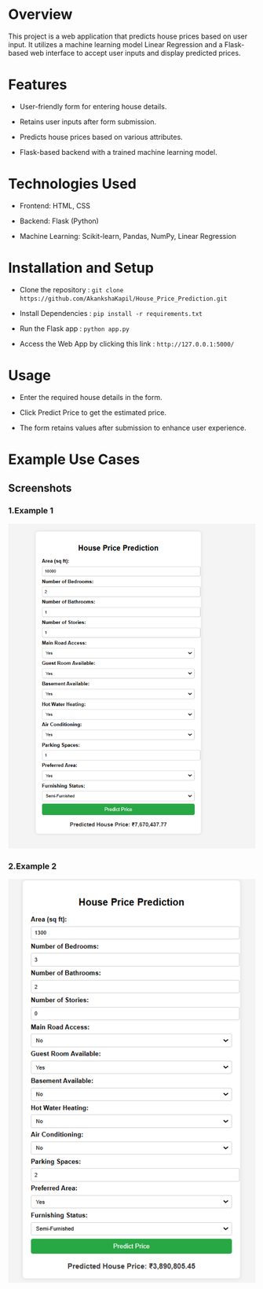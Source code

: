 
# Overview
This project is a web application that predicts house prices based on user input. It utilizes a machine learning model Linear Regression and a Flask-based web interface to accept user inputs and display predicted prices.

# Features

- User-friendly form for entering house details.

- Retains user inputs after form submission.

- Predicts house prices based on various attributes.

- Flask-based backend with a trained machine learning model.

# Technologies Used

- Frontend: HTML, CSS

- Backend: Flask (Python)

- Machine Learning: Scikit-learn, Pandas, NumPy, Linear Regression

# Installation and Setup

- Clone the repository : `git clone https://github.com/AkankshaKapil/House_Price_Prediction.git`

- Install Dependencies : `pip install -r requirements.txt`

- Run the Flask app : ` python app.py `

- Access the Web App by clicking this link : `http://127.0.0.1:5000/`

# Usage

- Enter the required house details in the form.

- Click Predict Price to get the estimated price.

- The form retains values after submission to enhance user experience.

# Example Use Cases 
## Screenshots

### 1.Example 1
![Form Submission](screenshots/Pic_1.PNG)

### 2.Example 2
![Prediction Result](screenshots/pic2.PNG)


  


